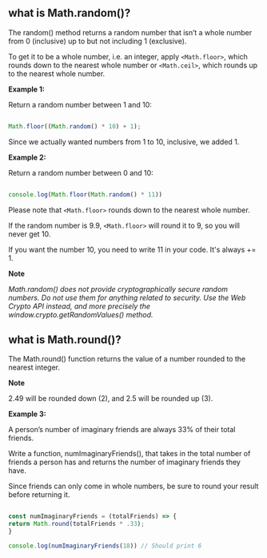 ## what is Math.random()?

The random() method returns a random number that isn’t a whole number from 0 (inclusive) up to but not including 1 (exclusive).

To get it to be a whole number, i.e. an integer, apply `<Math.floor>`, which rounds down to the nearest whole number or `<Math.ceil>`, which rounds up to the nearest 
whole number.
  
**Example 1:**

Return a random number between 1 and 10:

```javascript

Math.floor((Math.random() * 10) + 1);

```

Since we actually wanted numbers from 1 to 10, inclusive, we added 1.

**Example 2:**

Return a random number between 0 and 10:

```javascript

console.log(Math.floor(Math.random() * 11))

```

Please note that `<Math.floor>` rounds down to the nearest whole number. 

If the random number is 9.9, `<Math.floor>` will round it to 9, so you will never get 10.

If you want the number 10, you need to write 11 in your code. It's always += 1.

**Note**

*Math.random() does not provide cryptographically secure random numbers. Do not use them for anything related to security.* 
*Use the Web Crypto API instead, and more precisely the window.crypto.getRandomValues() method.*

## what is Math.round()?

The Math.round() function returns the value of a number rounded to the nearest integer.

**Note**

2.49 will be rounded down (2), and 2.5 will be rounded up (3).

**Example 3:**

A person’s number of imaginary friends are always 33% of their total friends.

Write a function, numImaginaryFriends(), that takes in the total number of friends a person has and returns the number of imaginary friends they have.

Since friends can only come in whole numbers, be sure to round your result before returning it.

```javascript

const numImaginaryFriends = (totalFriends) => {
return Math.round(totalFriends * .33);
}

console.log(numImaginaryFriends(18)) // Should print 6

```

